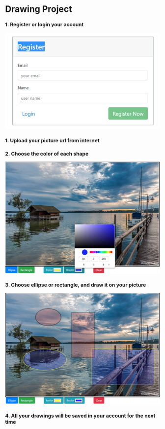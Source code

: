 <h1> Drawing Project </h1>

<h3>1. Register or login your account</h3>
<img src="https://github.com/yosefs1680/Drawing_Final_Project/blob/main/readme-pic/register.PNG">
<h3>1. Upload your picture url from internet</h3>
<h3>2. Choose the color of each shape</h3>
<img src="https://github.com/yosefs1680/Drawing_Final_Project/blob/main/readme-pic/colors.PNG">
<h3>3. Choose ellipse or rectangle, and draw it on your picture</h3>
<img src="https://github.com/yosefs1680/Drawing_Final_Project/blob/main/readme-pic/drawing.PNG">
<h3>4. All your drawings will be saved in your account for the next time</h3>

